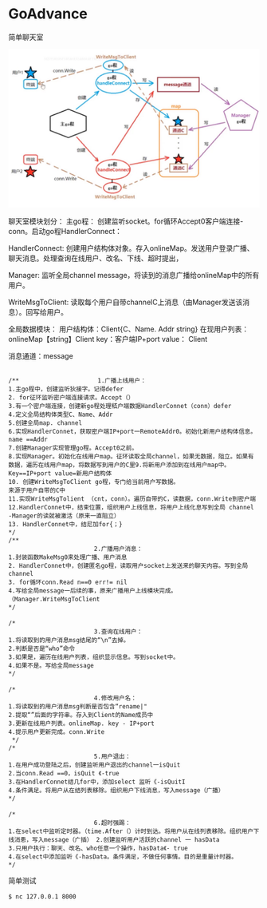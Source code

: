 # GoAdvance
简单聊天室

![1630332283731](./1630332283731.jpg)

聊天室模块划分：
主go程：
创建监听socket。for循环Accept0客户端连接-conn。启动go程HandlerConnect：

HandlerConnect:
创建用户结构体对象。存入onlineMap。发送用户登录广播、聊天消息。处理查询在线用户、改名、下线、超时提出，

Manager:
监听全局channel message，将读到的消息广播给onlineMap中的所有用户。

WriteMsgToClient:
读取每个用户自带channelC上消息（由Manager发送该消息）。回写给用户。

全局数据模块：
用户结构体：Client{C、Name. Addr string}
在现用户列表：onlineMap【string】Client key：客户端IP+port value： Client

消息通道：message

```

/**                      1.广播上线用户：
1.主go程中，创建监听狄接字。记得defer
2. for征环监听密户端连接请求。Accept（）
3.有一个密户端连接，创建新go程处理嵇户端数据HandlerConnet（conn）defer
4.定义全局结构体类型C、Name、Addr
5.创建全局map. channel
6.实现HandlerConnet，获取密户端IP+port一RemoteAddr0。初始化新用户结构体信息。name ==Addr
7.创建Manager实现管理go程。Accept0之前。
8.实现Manager。初始化在线用户map。征环读取全局channel，如果无数据，阻立。如果有数据，遍历在线用户map，将数据写到用户的C里9.将新用户添加到在线用户map中。Key==IP+port value=新用户结构体
10. 创建WriteMsgToClient go程，专门给当前用户写数据。
来源于用户自带的C中
11.实现WriteMsgTolient （cnt，conn）。遍历自带的C，读数据，conn.Write到密户端
12.HandlerConnet中，结束位置，组织用户上线信息，将用户上线化息写到全局 channel
-Manager的读就被激活（原来一直阻立）
13. HandlerConnet中，结尼加for{；}
*/
/**
                        2.广播用户消息：
1.封装函数MakeMsg0来处理广播、用户消息
2. HandlerConnet中，创建匿名go程，读取用户socket上发送来的聊天内容。写到全局channel
3. for循环conn.Read n==0 err!= nil
4.写给全局message一后续的事，原来广播用户上线模块完成。（Manager.WriteMsgToClient
*/

/*
                        3.查询在线用户：
1.将读取到的用户消息msg结尾的“\n”去掉。
2.判断是否是“who”命令
3.如果是，遍历在线用户列表，组织显示信息。写到socket中。
4.如果不是。写给全局message
*/

/*
                        4.修改用户名：
1.将读取到的用户消息msg判断是否包含“rename|"
2.提取“”后面的字符串。存入到Client的Name成员中
3.更新在线用户列表。onlineMap. key - IP+port
4.提示用户更新完成。conn.Write
 */
/*
                        5.用户退出：
1.在用户成功登陆之后，创建监听用户退出的channel一isQuit
2.当conn.Read ==0，isQuit 《-true
3.在HandlerConnet结几for中，添加select 监听《-isQuitI
4.条件满足。将用户从在结列表移除。组织用户下线消息，写入message（广播）
*/

/*
                        6.超时强踢：
1.在select中监听定时器。（time.After（）计时到达。将用户从在线列表移除。组织用户下线消患，写入message（广插） 2.创建监听用户活跃的channel 一 hasData
3.只用户执行：聊天、改名、who任意一个操作，hasData《- true
4.在select中添加监听《-hasData。条件满足，不做任何事情。目的是重量计时器。
*/
```

简单测试

```sh
$ nc 127.0.0.1 8000
```

